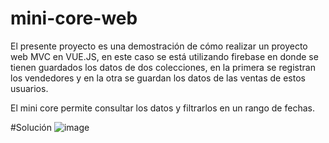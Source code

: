# mini-core-web
El presente proyecto es una demostración de cómo realizar un proyecto web MVC en VUE.JS, en este caso se está utilizando firebase en donde
se tienen guardados los datos de dos colecciones, en la primera se registran los vendedores y en la otra se guardan los datos de las ventas 
de estos usuarios.

El mini core permite consultar los datos y filtrarlos en un rango de fechas.

#Solución
![image](https://github.com/AlanPachecoCueva/mini-core-web/assets/105956183/34f0b900-f0db-4ea7-a97e-2cf151e15265)
